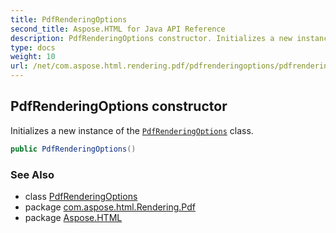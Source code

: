 ```yaml
---
title: PdfRenderingOptions
second_title: Aspose.HTML for Java API Reference
description: PdfRenderingOptions constructor. Initializes a new instance of the PdfRenderingOptions class
type: docs
weight: 10
url: /net/com.aspose.html.rendering.pdf/pdfrenderingoptions/pdfrenderingoptions/
---
```

## PdfRenderingOptions constructor

Initializes a new instance of the [`PdfRenderingOptions`](../) class.

```java
public PdfRenderingOptions()
```

### See Also

* class [PdfRenderingOptions](../)
* package [com.aspose.html.Rendering.Pdf](../../pdfrenderingoptions/)
* package [Aspose.HTML](../../../)
